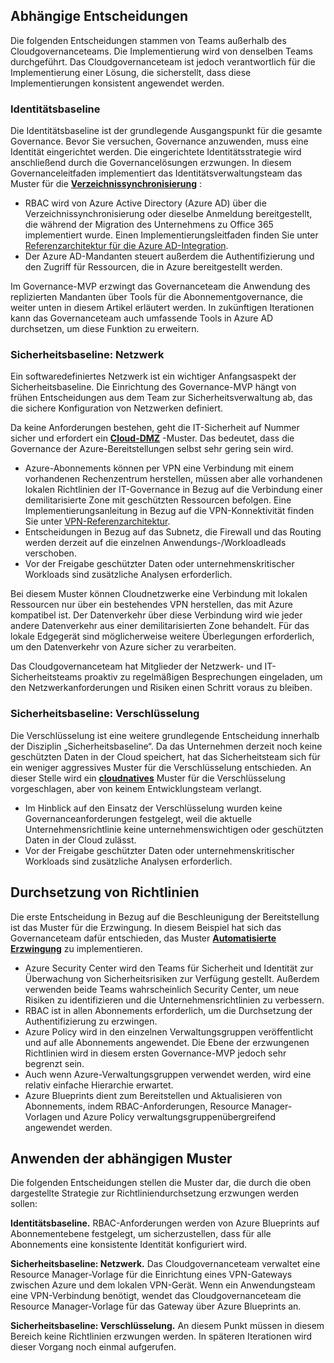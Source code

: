 <!-- TEMPLATE FILE - DO NOT ADD METADATA -->
<!-- markdownlint-disable MD002 MD041 -->

## <a name="dependent-decisions"></a>Abhängige Entscheidungen

Die folgenden Entscheidungen stammen von Teams außerhalb des Cloudgovernanceteams. Die Implementierung wird von denselben Teams durchgeführt. Das Cloudgovernanceteam ist jedoch verantwortlich für die Implementierung einer Lösung, die sicherstellt, dass diese Implementierungen konsistent angewendet werden.

### <a name="identity-baseline"></a>Identitätsbaseline

Die Identitätsbaseline ist der grundlegende Ausgangspunkt für die gesamte Governance. Bevor Sie versuchen, Governance anzuwenden, muss eine Identität eingerichtet werden. Die eingerichtete Identitätsstrategie wird anschließend durch die Governancelösungen erzwungen.
In diesem Governanceleitfaden implementiert das Identitätsverwaltungsteam das Muster für die **[Verzeichnissynchronisierung](../../../../decision-guides/identity/index.md#directory-synchronization)** :

- RBAC wird von Azure Active Directory (Azure AD) über die Verzeichnissynchronisierung oder dieselbe Anmeldung bereitgestellt, die während der Migration des Unternehmens zu Office 365 implementiert wurde. Einen Implementierungsleitfaden finden Sie unter [Referenzarchitektur für die Azure AD-Integration](https://docs.microsoft.com/azure/architecture/reference-architectures/identity/azure-ad).
- Der Azure AD-Mandanten steuert außerdem die Authentifizierung und den Zugriff für Ressourcen, die in Azure bereitgestellt werden.

Im Governance-MVP erzwingt das Governanceteam die Anwendung des replizierten Mandanten über Tools für die Abonnementgovernance, die weiter unten in diesem Artikel erläutert werden. In zukünftigen Iterationen kann das Governanceteam auch umfassende Tools in Azure AD durchsetzen, um diese Funktion zu erweitern.

### <a name="security-baseline-networking"></a>Sicherheitsbaseline: Netzwerk

Ein softwaredefiniertes Netzwerk ist ein wichtiger Anfangsaspekt der Sicherheitsbaseline. Die Einrichtung des Governance-MVP hängt von frühen Entscheidungen aus dem Team zur Sicherheitsverwaltung ab, das die sichere Konfiguration von Netzwerken definiert.

Da keine Anforderungen bestehen, geht die IT-Sicherheit auf Nummer sicher und erfordert ein **[Cloud-DMZ](../../../../decision-guides/software-defined-network/cloud-dmz.md)** -Muster. Das bedeutet, dass die Governance der Azure-Bereitstellungen selbst sehr gering sein wird.

- Azure-Abonnements können per VPN eine Verbindung mit einem vorhandenen Rechenzentrum herstellen, müssen aber alle vorhandenen lokalen Richtlinien der IT-Governance in Bezug auf die Verbindung einer demilitarisierte Zone mit geschützten Ressourcen befolgen. Eine Implementierungsanleitung in Bezug auf die VPN-Konnektivität finden Sie unter [VPN-Referenzarchitektur](https://docs.microsoft.com/azure/architecture/reference-architectures/hybrid-networking/vpn).
- Entscheidungen in Bezug auf das Subnetz, die Firewall und das Routing werden derzeit auf die einzelnen Anwendungs-/Workloadleads verschoben.
- Vor der Freigabe geschützter Daten oder unternehmenskritischer Workloads sind zusätzliche Analysen erforderlich.

Bei diesem Muster können Cloudnetzwerke eine Verbindung mit lokalen Ressourcen nur über ein bestehendes VPN herstellen, das mit Azure kompatibel ist. Der Datenverkehr über diese Verbindung wird wie jeder andere Datenverkehr aus einer demilitarisierten Zone behandelt. Für das lokale Edgegerät sind möglicherweise weitere Überlegungen erforderlich, um den Datenverkehr von Azure sicher zu verarbeiten.

Das Cloudgovernanceteam hat Mitglieder der Netzwerk- und IT-Sicherheitsteams proaktiv zu regelmäßigen Besprechungen eingeladen, um den Netzwerkanforderungen und Risiken einen Schritt voraus zu bleiben.

### <a name="security-baseline-encryption"></a>Sicherheitsbaseline: Verschlüsselung

Die Verschlüsselung ist eine weitere grundlegende Entscheidung innerhalb der Disziplin „Sicherheitsbaseline“. Da das Unternehmen derzeit noch keine geschützten Daten in der Cloud speichert, hat das Sicherheitsteam sich für ein weniger aggressives Muster für die Verschlüsselung entschieden.
An dieser Stelle wird ein **[cloudnatives](../../../../decision-guides/encryption/index.md#key-management)** Muster für die Verschlüsselung vorgeschlagen, aber von keinem Entwicklungsteam verlangt.

- Im Hinblick auf den Einsatz der Verschlüsselung wurden keine Governanceanforderungen festgelegt, weil die aktuelle Unternehmensrichtlinie keine unternehmenswichtigen oder geschützten Daten in der Cloud zulässt.
- Vor der Freigabe geschützter Daten oder unternehmenskritischer Workloads sind zusätzliche Analysen erforderlich.

## <a name="policy-enforcement"></a>Durchsetzung von Richtlinien

Die erste Entscheidung in Bezug auf die Beschleunigung der Bereitstellung ist das Muster für die Erzwingung. In diesem Beispiel hat sich das Governanceteam dafür entschieden, das Muster **[Automatisierte Erzwingung](../../../../decision-guides/policy-enforcement/index.md#automated-enforcement)** zu implementieren.

- Azure Security Center wird den Teams für Sicherheit und Identität zur Überwachung von Sicherheitsrisiken zur Verfügung gestellt. Außerdem verwenden beide Teams wahrscheinlich Security Center, um neue Risiken zu identifizieren und die Unternehmensrichtlinien zu verbessern.
- RBAC ist in allen Abonnements erforderlich, um die Durchsetzung der Authentifizierung zu erzwingen.
- Azure Policy wird in den einzelnen Verwaltungsgruppen veröffentlicht und auf alle Abonnements angewendet. Die Ebene der erzwungenen Richtlinien wird in diesem ersten Governance-MVP jedoch sehr begrenzt sein.
- Auch wenn Azure-Verwaltungsgruppen verwendet werden, wird eine relativ einfache Hierarchie erwartet.
- Azure Blueprints dient zum Bereitstellen und Aktualisieren von Abonnements, indem RBAC-Anforderungen, Resource Manager-Vorlagen und Azure Policy verwaltungsgruppenübergreifend angewendet werden.

## <a name="applying-the-dependent-patterns"></a>Anwenden der abhängigen Muster

Die folgenden Entscheidungen stellen die Muster dar, die durch die oben dargestellte Strategie zur Richtliniendurchsetzung erzwungen werden sollen:

**Identitätsbaseline.** RBAC-Anforderungen werden von Azure Blueprints auf Abonnementebene festgelegt, um sicherzustellen, dass für alle Abonnements eine konsistente Identität konfiguriert wird.

**Sicherheitsbaseline: Netzwerk.** Das Cloudgovernanceteam verwaltet eine Resource Manager-Vorlage für die Einrichtung eines VPN-Gateways zwischen Azure und dem lokalen VPN-Gerät. Wenn ein Anwendungsteam eine VPN-Verbindung benötigt, wendet das Cloudgovernanceteam die Resource Manager-Vorlage für das Gateway über Azure Blueprints an.

**Sicherheitsbaseline: Verschlüsselung.** An diesem Punkt müssen in diesem Bereich keine Richtlinien erzwungen werden. In späteren Iterationen wird dieser Vorgang noch einmal aufgerufen.
